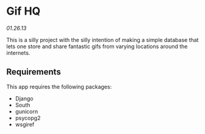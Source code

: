 # Gif HQ  
_01.26.13_

This is a silly project with the silly intention of making a simple database that lets one store and share fantastic gifs from varying locations around the internets.


Requirements
---

This app requires the following packages:

- Django
- South
- gunicorn
- psycopg2
- wsgiref

